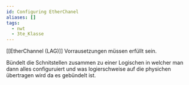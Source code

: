 ```yaml
---
id: Configuring EtherChanel
aliases: []
tags:
  - nwt
  - 3te_Klasse
---
```

[[EtherChannel (LAG)]]
Vorrausetzungen müssen erfüllt sein.

Bündelt die Schnitstellen zusammen zu einer Logischen in welcher man dann alles configuruiert und was logierschweise auf die physichen übertragen wird da es gebündelt ist.
